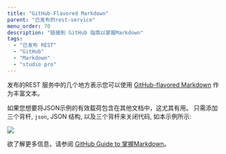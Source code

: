 ```yaml
---
title: "GitHub-Flavored Markdown"
parent: "已发布的rest-service"
menu_order: 70
description: "链接到 GitHub 指南以掌握Markdown"
tags:
  - "已发布 REST"
  - "GitHub"
  - "Markdown"
  - "studio pro"
---
```


发布的REST 服务中的几个地方表示您可以使用 [GitHub-flavored Markdown](https://guides.github.com/features/mastering-markdown/#GitHub-flavored-markdown) 作为丰富文本。

如果您想要将JSON示例的有效载荷包含在其他文档中，这尤其有用。 只需添加三个背杆, `json`, JSON 结构, 以及三个背杆来关闭代码, 如本示例所示:

![](attachments/gfm-syntax/snippet.png)

欲了解更多信息，请参阅 [GitHub Guide to 掌握Markdown](https://guides.github.com/features/mastering-markdown/#GitHub-flavored-Markdown)。

